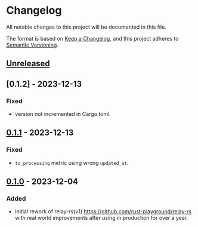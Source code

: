 # Changelog
All notable changes to this project will be documented in this file.

The format is based on [Keep a Changelog](https://keepachangelog.com/en/1.0.0/),
and this project adheres to [Semantic Versioning](https://semver.org/spec/v2.0.0.html).

## [Unreleased]

## [0.1.2] - 2023-12-13
### Fixed
- version not incremented in Cargo.toml.

## [0.1.1] - 2023-12-13
### Fixed
- `to_processing` metric using wrong `updated_at`.

## [0.1.0] - 2023-12-04
### Added
- Initial rework of relay-rs(v1) https://github.com/rust-playground/relay-rs with real world improvements after using in production for over a year.

[Unreleased]: https://github.com/relay-io/relay/compare/v0.1.1...HEAD
[0.1.1]: https://github.com/relay-io/relay/compare/v0.1.0...v0.1.1
[0.1.0]: https://github.com/relay-io/relay/compare/70cfed7...v0.1.0
